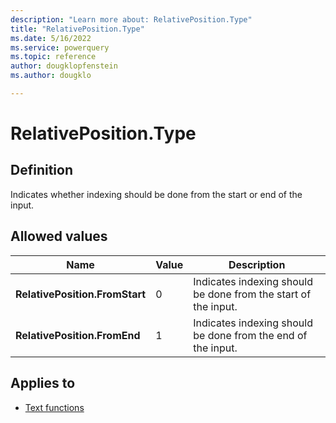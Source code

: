 ```yaml
---
description: "Learn more about: RelativePosition.Type"
title: "RelativePosition.Type"
ms.date: 5/16/2022
ms.service: powerquery
ms.topic: reference
author: dougklopfenstein
ms.author: dougklo

---
```

# RelativePosition.Type

## Definition

Indicates whether indexing should be done from the start or end of the input.

## Allowed values

|Name|Value|Description|
| ------- | --- | ----------- |
|**RelativePosition.FromStart**|0| Indicates indexing should be done from the start of the input.|
|**RelativePosition.FromEnd**|1| Indicates indexing should be done from the end of the input.|

## Applies to

* [Text functions](text-functions.md)
